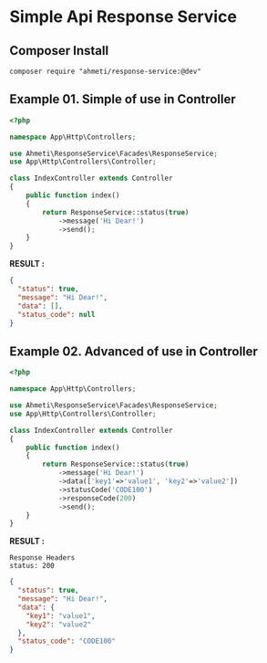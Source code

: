 # Simple Api Response Service

## Composer Install
```code
composer require "ahmeti/response-service:@dev"
```

## Example 01. Simple of use in Controller
```php
<?php

namespace App\Http\Controllers;

use Ahmeti\ResponseService\Facades\ResponseService;
use App\Http\Controllers\Controller;

class IndexController extends Controller
{
    public function index()
    {
        return ResponseService::status(true)
            ->message('Hi Dear!')
            ->send();
    }
}
```
**RESULT :**
```json
{
  "status": true,
  "message": "Hi Dear!",
  "data": [],
  "status_code": null
}
```

## Example 02. Advanced of use in Controller
```php
<?php

namespace App\Http\Controllers;

use Ahmeti\ResponseService\Facades\ResponseService;
use App\Http\Controllers\Controller;

class IndexController extends Controller
{
    public function index()
    {
        return ResponseService::status(true)
            ->message('Hi Dear!')
            ->data(['key1'=>'value1', 'key2'=>'value2'])
            ->statusCode('CODE100')
            ->responseCode(200)
            ->send();
    }
}
```
**RESULT :**

```
Response Headers
status: 200
```
```json
{
  "status": true,
  "message": "Hi Dear!",
  "data": {
    "key1": "value1",
    "key2": "value2"
  },
  "status_code": "CODE100"
}
```
